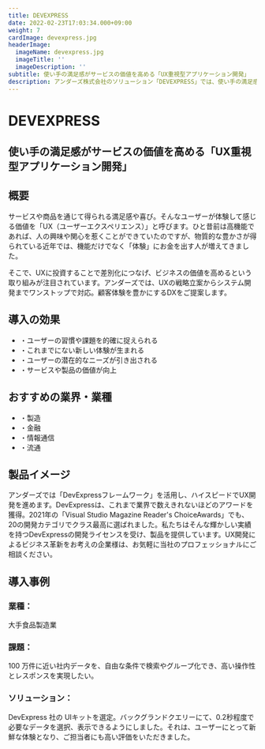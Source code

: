 ```yaml
---
title: DEVEXPRESS
date: 2022-02-23T17:03:34.000+09:00
weight: 7
cardImage: devexpress.jpg
headerImage:
  imageName: devexpress.jpg
  imageTitle: ''
  imageDescription: ''
subtitle: 使い手の満足感がサービスの価値を高める「UX重視型アプリケーション開発」
description: アンダーズ株式会社のソリューション「DEVEXPRESS」では、使い手の満足感がサービスの価値を高める「UX重視型アプリケーション開発」をご提供します。「DevExpressフレームワーク」を活用し、ハイスピードでUX開発を進めます。UX開発によるビジネス革新をお考えの企業様は、お気軽に当社のプロフェッショナルにご相談ください。
---
```

# DEVEXPRESS

## 使い手の満足感がサービスの価値を高める「UX重視型アプリケーション開発」



## 概要

サービスや商品を通じて得られる満足感や喜び。そんなユーザーが体験して感じる価値を「UX（ユーザーエクスペリエンス）」と呼びます。ひと昔前は高機能であれば、人の興味や関心を惹くことができていたのですが、物質的な豊かさが得られている近年では、機能だけでなく「体験」にお金を出す人が増えてきました。

そこで、UXに投資することで差別化につなげ、ビジネスの価値を高めるという取り組みが注目されています。アンダーズでは、UXの戦略立案からシステム開発までワンストップで対応。顧客体験を豊かにするDXをご提案します。



## 導入の効果

* ・ユーザーの習慣や課題を的確に捉えられる
* ・これまでにない新しい体験が生まれる
* ・ユーザーの潜在的なニーズが引き出される
* ・サービスや製品の価値が向上



## おすすめの業界・業種

* ・製造
* ・金融
* ・情報通信
* ・流通



## 製品イメージ

アンダーズでは「DevExpressフレームワーク」を活用し、ハイスピードでUX開発を進めます。DevExpressは、これまで業界で数えきれないほどのアワードを獲得。2021年の「Visual Studio Magazine Reader's ChoiceAwards」でも、20の開発カテゴリでクラス最高に選ばれました。私たちはそんな輝かしい実績を持つDevExpressの開発ライセンスを受け、製品を提供しています。UX開発によるビジネス革新をお考えの企業様は、お気軽に当社のプロフェッショナルにご相談ください。



## 導入事例

### **業種**：

大手食品製造業

### **課題**：

100 万件に近い社内データを、自由な条件で検索やグループ化でき、高い操作性とレスポンスを実現したい。

### **ソリューション**：

DevExpress 社の UIキットを選定。バックグランドクエリーにて、0.2秒程度で必要なデータを選択、表示できるようにしました。それは、ユーザーにとって新鮮な体験となり、ご担当者にも高い評価をいただきました。